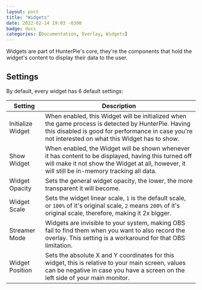 ```yaml
---
layout: post
title: "Widgets"
date: 2022-02-14 19:03 -0300
badge: docs
categories: [Documentation, Overlay, Widgets]
---
```


Widgets are part of HunterPie's core, they're the components that hold the widget's content to display their data to the user.

## Settings

By default, every widget has 6 default settings:

Setting | Description
--------|----------------
Initialize Widget | When enabled, this Widget will be initialized when the game process is detected by HunterPie. Having this disabled is good for performance in case you're not interested on what this Widget has to show.
Show Widget | When enabled, the Widget will be shown whenever it has content to be displayed, having this turned off will make it not show the Widget at all, however, it will still be in-memory tracking all data.
Widget Opacity | Sets the general widget opacity, the lower, the more transparent it will become.
Widget Scale | Sets the widget linear scale, `1` is the default scale, or `100%` of it's original scale, `2` means `200%` of it's original scale, therefore, making it 2x bigger.
Streamer Mode | Widgets are invisible to your system, making OBS fail to find them when you want to also record the overlay. This setting is a workaround for that OBS limitation.
Widget Position | Sets the absolute X and Y coordinates for this widget, this is relative to your main screen, values can be negative in case you have a screen on the left side of your main monitor.
